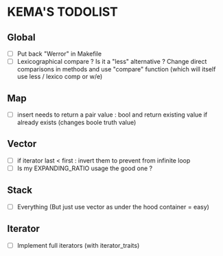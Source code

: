 # KEMA'S TODOLIST

## Global

- [ ] Put back "Werror" in Makefile
- [ ] Lexicographical compare ? Is it a "less" alternative ? Change direct comparisons in methods and use "compare" function (which will itself use less / lexico comp or w/e)

## Map

- [ ] insert needs to return a pair value : bool and return existing value if already exists (changes boole truth value)

## Vector

- [ ] if iterator last < first : invert them to prevent from infinite loop
- [ ] Is my EXPANDING_RATIO usage the good one ?

## Stack

- [ ] Everything (But just use vector as under the hood container = easy)

## Iterator

- [ ] Implement full iterators (with iterator_traits)
